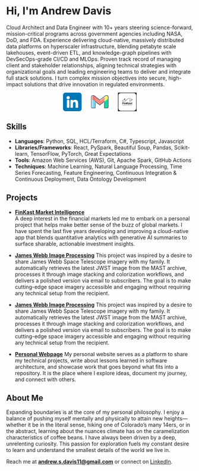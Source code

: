 # Hi, I'm Andrew Davis

Cloud Architect and Data Engineer with 10+ years steering science-forward, mission-critical programs across government agencies including NASA, DoD, and FDA. Experience delivering cloud-native, massively distributed data platforms on hyperscaler infrastructure, blending petabyte scale lakehouses, event-driven ETL, and knowledge-graph pipelines with DevSecOps-grade CI/CD and MLOps. Proven track record of managing client and stakeholder relationships, aligning technical strategies with organizational goals and leading engineering teams to deliver and integrate full stack solutions. I turn complex mission objectives into secure, high-impact solutions that drive innovation in regulated environments.


<p align="center">
  <a href="https://www.linkedin.com/in/andrewstephendavis/" style="display:inline-block; margin: 0 10px; text-decoration: none;"><img height="50" src="images/linkedin_icon.png" style="vertical-align:middle;" /></a>
  <a href="mailto:andrew.s.davis11@gmail.com" style="display:inline-block; margin: 0 10px; text-decoration: none;"><img height="50" src="images/gmail_icon.png" style="vertical-align:middle;" /></a>
  <a href="https://development.finkast.com" style="display:inline-block; margin: 0 10px; text-decoration: none;"><img height="50" src="images/finkast_logo.png" style="vertical-align:middle;" /></a>
</p>

##  Skills

- **Languages**: Python, SQL, HCL/Terraform, C#, Typescript, Javascript
- **Libraries/Frameworks**: React, PySpark, Beautiful Soup, Pandas, Scikit-learn, TensorFlow, PyTorch, Great Expectations
- **Tools**: Amazon Web Services (AWS), Git, Apache Spark, GitHub Actions
- **Techniques**: Machine Learning, Natural Language Processing, Time Series Forecasting, Feature Engineering, Continuous Integration & Continuous Deployment, Data Ontology Development

##  Projects

- **[FinKast Market Intelligence](https://github.com/FinKast)**  
A deep interest in the financial markets led me to embark on a personal project that helps make better sense of the buzz of global markets. I have spent the last five years developing and improving a cloud-native app that blends quantitative analytics with generative AI summaries to surface sharable, actionable investment insights.

- **[James Webb Image Processing](https://github.com/Andrew-S-Davis/JWST)**
This project was inspired by a desire to share James Webb Space Telescope imagery with my family. It automatically retrieves the latest JWST image from the MAST archive, processes it through image stacking and colorization workflows, and delivers a polished version via email to subscribers. The goal is to make cutting-edge space imagery accessible and engaging without requiring any technical setup from the recipient.

- **[James Webb Image Processing](https://github.com/Andrew-S-Davis/JWST)**
This project was inspired by a desire to share James Webb Space Telescope imagery with my family. It automatically retrieves the latest JWST image from the MAST archive, processes it through image stacking and colorization workflows, and delivers a polished version via email to subscribers. The goal is to make cutting-edge space imagery accessible and engaging without requiring any technical setup from the recipient.

- **[Personal Webpage](https://github.com/Andrew-S-Davis/andrew_davis_site)**
  My personal website serves as a platform to share my technical projects, write about lessons learned in software architecture, and showcase work that goes beyond what fits into a repository. It is the place where I explore ideas, document my journey, and connect with others.


##  About Me
Expanding boundaries is at the core of my personal philosophy. I enjoy a balance of pushing myself mentally and physically to attain new heights— whether it be in the literal sense, hiking one of Colorado’s many 14ers, or in the abstract, learning about the nuances climate has on the caramelization characteristics of coffee beans. I have always been driven by a deep, unrelenting curiosity. This passion for exploration fuels my constant desire to learn and understand the smallest details of the world we live in.

Reach me at **andrew.s.davis11@gmail.com** or connect on [LinkedIn](https://www.linkedin.com/in/andrewstephendavis/).
